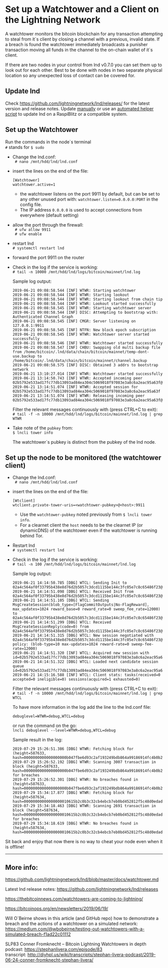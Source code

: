 # Set up a Watchtower and a Client on the Lightning Network

A watchtower monitors the bitcoin blockchain for any transaction attempting to steal from it\`s client by closing a channel with a previous, invalid state. If a breach is found the watchtower immediately broadcasts a punisher transaction moving all funds in the channel to the  on-chain wallet of it\`s client.

If there are two nodes in your control from lnd v0.7.0 you can set them up to look out for each other. Best to be done with nodes in two separate physical location so any unexpected loss of contact can be covered for.

## Update lnd
Check https://github.com/lightningnetwork/lnd/releases/ for the latest version and release notes. Update [manually](https://github.com/lightningnetwork/lnd/blob/master/docs/INSTALL.md#installing-lnd)  or use an [automated helper script](lnd.updates/README.md) to update lnd on a RaspiBlitz or a compatible system.

## Set up the Watchtower
Run the commands in the node\`s terminal  
`#` stands for `$ sudo` 

* Change the lnd.conf:  
  ` # nano /mnt/hdd/lnd/lnd.conf`
* insert the lines on the end of the file:
  ```
  [Watchtower]
  watchtower.active=1
  
  ```
    * the watchtower listens on the port 9911 by default, but can be set to any other unused port with: `watchtower.listen=0.0.0.0:PORT` in the config file.
    * The IP address `0.0.0.0` is used to accept connections from everywhere (default setting)

* allow the port through the firewall:  
` # ufw allow 9911`  
` # ufw enable`

* restart lnd  
  `# systemctl restart lnd`

* forward the port 9911 on the router

* Check in the log if the service is working:  
`# tail -n 10000 /mnt/hdd/lnd/logs/bitcoin/mainnet/lnd.log`  

    Sample log output:
    ```
    2019-06-21 09:08:58.544 [INF] WTWR: Starting watchtower
    2019-06-21 09:08:58.544 [INF] WTWR: Starting lookout
    2019-06-21 09:08:58.544 [INF] WTWR: Starting lookout from chain tip
    2019-06-21 09:08:58.544 [INF] WTWR: Lookout started successfully
    2019-06-21 09:08:58.545 [INF] WTWR: Starting watchtower server
    2019-06-21 09:08:58.544 [INF] DISC: Attempting to bootstrap with: Authenticated Channel Graph
    2019-06-21 09:08:58.545 [INF] CMGR: Server listening on 127.0.0.1:9911
    2019-06-21 09:08:58.545 [INF] NTFN: New block epoch subscription
    2019-06-21 09:08:58.545 [INF] WTWR: Watchtower server started successfully
    2019-06-21 09:08:58.546 [INF] WTWR: Watchtower started successfully
    2019-06-21 09:08:58.547 [INF] CHBU: Swapping old multi backup file from /home/bitcoin/.lnd/data/chain/bitcoin/mainnet/temp-dont-use.backup to /home/bitcoin/.lnd/data/chain/bitcoin/mainnet/channel.backup
    2019-06-21 09:08:58.575 [INF] DISC: Obtained 3 addrs to bootstrap network
    2019-06-21 13:10:27.014 [INF] WTWR: Watchtower started successfully
    2019-06-21 13:14:50.743 [INF] WTWR: Accepted incoming peer 02b5792e533ad17fc77db13093ad84ea304c5069018f97083e3a8c6a2eac95a63f@171.25.193.25:34413
    2019-06-21 13:14:51.074 [INF] WTWR: Accepted session for 02b5792e533ad17fc77db13093ad84ea304c5069018f97083e3a8c6a2eac95a63f
    2019-06-21 13:14:51.074 [INF] WTWR: Releasing incoming peer 02b5792e533ad17fc77db13093ad84ea304c5069018f97083e3a8c6a2eac95a63f@171.25.193.25:34413
    ```

    Filter the relevant messages continuously with (press CTRL+C to exit):  
   `# tail -f -n 10000 /mnt/hdd/lnd/logs/bitcoin/mainnet/lnd.log | grep WTWR`

* Take note of the `pubkey` from:  
    `$ lncli tower info`

    The watchtower\`s pubkey is distinct from the pubkey of the lnd node.


## Set up the node to be monitored (the watchtower client)
* Change the lnd.conf:  
  ` # nano /mnt/hdd/lnd/lnd.conf`

* insert the lines on the end of the file:
  ```
  [Wtclient]
  wtclient.private-tower-uris=<watchtower-pubkey>@<host>:9911
  ```
    * Use the `watchtower-pubkey` noted previously from `$ lncli tower info`.
    * For a clearnet client the `host` needs to be the clearnet IP (or dynamicDNS) of the watchtower even if the watchtower is running behind Tor. 
* Restart lnd  
  `# systemctl restart lnd`

* Check in the log if the service is working:  
    `# tail -n 100 /mnt/hdd/lnd/logs/bitcoin/mainnet/lnd.log`  

    Sample log output:
    ```
    2019-06-21 14:14:50.785 [DBG] WTCL: Sending Init to 02a4c564af0f33795b438e8d76d2b5057c3dcd1115be144c3fc05e7c8c65486f23@<host>:9911
    2019-06-21 14:14:51.098 [DBG] WTCL: Received Init from 02a4c564af0f33795b438e8d76d2b5057c3dcd1115be144c3fc05e7c8c65486f23@<host>:9911
    2019-06-21 14:14:51.105 [DBG] WTCL: Sending MsgCreateSession(blob_type=[FlagCommitOutputs|No-FlagReward], max_updates=1024 reward_base=0 reward_rate=0 sweep_fee_rate=12000) to 02a4c564af0f33795b438e8d76d2b5057c3dcd1115be144c3fc05e7c8c65486f23@<host>:9911
    2019-06-21 14:14:51.299 [DBG] WTCL: Received MsgCreateSessionReply(code=0) from 02a4c564af0f33795b438e8d76d2b5057c3dcd1115be144c3fc05e7c8c65486f23@<host>:9911
    2019-06-21 14:14:51.315 [DBG] WTCL: New session negotiated with 02a4c564af0f33795b438e8d76d2b5057c3dcd1115be144c3fc05e7c8c65486f23@<host>:9911, policy: (blob-type=10 max-updates=1024 reward-rate=0 sweep-fee-rate=12000)
    2019-06-21 14:14:51.320 [INF] WTCL: Acquired new session with id=02b5792e533ad17fc77db13093ad84ea304c5069018f97083e3a8c6a2eac95a63f
    2019-06-21 14:14:51.322 [DBG] WTCL: Loaded next candidate session queue id=02b5792e533ad17fc77db13093ad84ea304c5069018f97083e3a8c6a2eac95a63f
    2019-06-21 14:15:16.588 [INF] WTCL: Client stats: tasks(received=0 accepted=0 ineligible=0) sessions(acquired=1 exhausted=0)
    ```

    Filter the relevant messages continuously with (press CTRL+C to exit):  
   `# tail -f -n 10000 /mnt/hdd/lnd/logs/bitcoin/mainnet/lnd.log | grep WTCL`  

    To have more information in the log add the line to the lnd.conf file:
    ```
    debuglevel=WTWR=debug,WTCL=debug
    ```
    or run the command on the go:  
    `lncli debuglevel --level=WTWR=debug,WTCL=debug`  

   Sample result in the log:
    ```
    2019-07-29 15:26:51.386 [DBG] WTWR: Fetching block for (height=587633, hash=0000000000000000000b047fbe6d93c2af193249bdb864a99186914fc4b0b2c6)
    2019-07-29 15:26:52.192 [DBG] WTWR: Scanning 3007 transaction in block (height=587633, hash=0000000000000000000b047fbe6d93c2af193249bdb864a99186914fc4b0b2c6) for breaches
    2019-07-29 15:26:52.301 [DBG] WTWR: No breaches found in (height=587633, hash=0000000000000000000b047fbe6d93c2af193249bdb864a99186914fc4b0b2c6)
    2019-07-29 15:34:17.877 [DBG] WTWR: Fetching block for (height=587634, hash=00000000000000000010615b2c0b3c32cb4ebcb7eb0bd452812f5c48d0edad0c)
    2019-07-29 15:34:18.463 [DBG] WTWR: Scanning 2691 transaction in block (height=587634, hash=00000000000000000010615b2c0b3c32cb4ebcb7eb0bd452812f5c48d0edad0c) for breaches
    2019-07-29 15:34:18.619 [DBG] WTWR: No breaches found in (height=587634, hash=00000000000000000010615b2c0b3c32cb4ebcb7eb0bd452812f5c48d0edad0c)
    ```
Sit back and enjoy that now there is no way to cheat your node even when it is offline!


---
## More info: 
https://github.com/lightningnetwork/lnd/blob/master/docs/watchtower.md

Latest lnd release notes:
https://github.com/lightningnetwork/lnd/releases

https://thebitcoinnews.com/watchtowers-are-coming-to-lightning/

https://bitcoinops.org/en/newsletters/2019/06/19/

Will O`Beirne shows in this article (and GitHub repo) how to demonstrate a breach and the actions of a watchtower on a simulated network: https://medium.com/@wbobeirne/testing-out-watchtowers-with-a-simulated-breach-f1ad22c01112

SLP83 Conner Fromknecht – Bitcoin Lightning Watchtowers in depth  
podcast: https://stephanlivera.com/episode/83  
transcript: http://diyhpl.us/wiki/transcripts/stephan-livera-podcast/2019-06-24-conner-fromknecht-stephan-livera/

